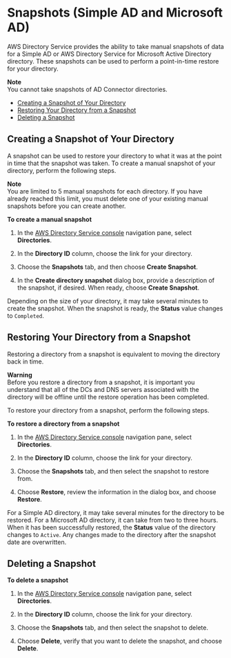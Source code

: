 # Snapshots \(Simple AD and Microsoft AD\)<a name="snapshots"></a>

AWS Directory Service provides the ability to take manual snapshots of data for a Simple AD or AWS Directory Service for Microsoft Active Directory directory\. These snapshots can be used to perform a point\-in\-time restore for your directory\. 

**Note**  
You cannot take snapshots of AD Connector directories\.


+ [Creating a Snapshot of Your Directory](#snapshot_create)
+ [Restoring Your Directory from a Snapshot](#snapshot_restore)
+ [Deleting a Snapshot](#snapshot_delete)

## Creating a Snapshot of Your Directory<a name="snapshot_create"></a>

A snapshot can be used to restore your directory to what it was at the point in time that the snapshot was taken\. To create a manual snapshot of your directory, perform the following steps\.

**Note**  
You are limited to 5 manual snapshots for each directory\. If you have already reached this limit, you must delete one of your existing manual snapshots before you can create another\.

**To create a manual snapshot**

1. In the [AWS Directory Service console](https://console.aws.amazon.com/directoryservice/) navigation pane, select **Directories**\.

1. In the **Directory ID** column, choose the link for your directory\.

1. Choose the **Snapshots** tab, and then choose **Create Snapshot**\.

1. In the **Create directory snapshot** dialog box, provide a description of the snapshot, if desired\. When ready, choose **Create Snapshot**\.

Depending on the size of your directory, it may take several minutes to create the snapshot\. When the snapshot is ready, the **Status** value changes to `Completed`\.

## Restoring Your Directory from a Snapshot<a name="snapshot_restore"></a>

Restoring a directory from a snapshot is equivalent to moving the directory back in time\.

**Warning**  
Before you restore a directory from a snapshot, it is important you understand that all of the DCs and DNS servers associated with the directory will be offline until the restore operation has been completed\.

To restore your directory from a snapshot, perform the following steps\.

**To restore a directory from a snapshot**

1. In the [AWS Directory Service console](https://console.aws.amazon.com/directoryservice/) navigation pane, select **Directories**\.

1. In the **Directory ID** column, choose the link for your directory\.

1. Choose the **Snapshots** tab, and then select the snapshot to restore from\.

1. Choose **Restore**, review the information in the dialog box, and choose **Restore**\.

For a Simple AD directory, it may take several minutes for the directory to be restored\. For a Microsoft AD directory, it can take from two to three hours\. When it has been successfully restored, the **Status** value of the directory changes to `Active`\. Any changes made to the directory after the snapshot date are overwritten\. 

## Deleting a Snapshot<a name="snapshot_delete"></a>

**To delete a snapshot**

1. In the [AWS Directory Service console](https://console.aws.amazon.com/directoryservice/) navigation pane, select **Directories**\.

1. In the **Directory ID** column, choose the link for your directory\.

1. Choose the **Snapshots** tab, and then select the snapshot to delete\.

1. Choose **Delete**, verify that you want to delete the snapshot, and choose **Delete**\.